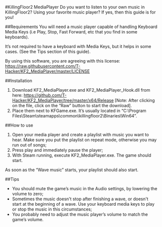 #KillingFloor2 MediaPlayer
Do you want to listen to your own music in KillingFloor2? Using your favorite music player? If yes, then this guide is for you!

##Requirements
You will need a music player capable of handling Keyboard Media Keys (i.e Play, Stop, Fast Forward, etc that you find in some keyboards). 

It’s not required to have a keyboard with Media Keys, but it helps in some cases. (See the Tips section of this guide).

By using this software, you are agreeing with this license: https://raw.githubusercontent.com/T-Hacker/KF2_MediaPlayer/master/LICENSE

##Installation
1. Download KF2_MediaPlayer.exe and KF2_MediaPlayer_Hook.dll from here: https://github.com/T-Hacker/KF2_MediaPlayer/tree/master/x64/Release [Note: After clicking on the file, click on the “Raw” button to start the download].
2. Place them next to KFGame.exe. It’s usually located in “C:\Program Files\Steam\steamapps\common\killingfloor2\Binaries\Win64”.

##How to use
1. Open your media player and create a playlist with music you want to hear. Make sure you put the playlist on repeat mode, otherwise you may run out of songs;
2. Press play and immediately pause the player;
3. With Steam running, execute KF2_MediaPlayer.exe. The game should start.

As soon as the “Wave music” starts, your playlist should also start.

##Tips
* You should mute the game’s music in the Audio settings, by lowering the volume to zero;
* Sometimes the music doesn't stop after finishing a wave, or doesn't start at the beginning of a wave. Use your keyboard media keys to play or stop the music in this circumstances;
* You probably need to adjust the music player’s volume to match the game’s volume.
